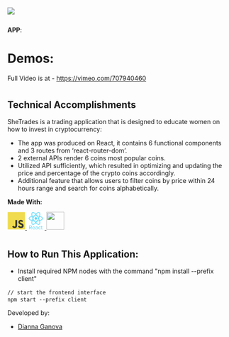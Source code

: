
# <img src='https://i.pinimg.com/originals/2e/1a/14/2e1a14696a25bb037d127c9959db8de7.gif' width='500' mrgin-left='60px'>

**APP**: 

# Demos:

Full Video is at - https://vimeo.com/707940460


#
## Technical Accomplishments

SheTrades is a trading application that is designed to educate women on how to invest in cryptocurrency:
  * The app was produced on React, it contains 6 functional components and 3 routes from ‘react-router-dom’.
   * 2 external APIs render 6 coins most popular coins. 
   * Utilized API sufficiently, which resulted in optimizing and updating the price and percentage of the crypto coins accordingly.
   * Additional feature that allows users to filter coins by price within 24 hours range and search for coins alphabetically.


**Made With:** 

<a href="https://developer.mozilla.org/en-US/docs/Web/JavaScript" target="_blank" rel="noreferrer"> <img src="https://raw.githubusercontent.com/devicons/devicon/master/icons/javascript/javascript-original.svg" alt="javascript" width="40" height="40"/> </a> 
  <a href="https://reactjs.org/" target="_blank" rel="noreferrer"> <img src="https://raw.githubusercontent.com/devicons/devicon/master/icons/react/react-original-wordmark.svg" alt="react" width="40" height="40"/> </a> 
   <a href="https://rubyonrails.org" target="_blank" rel="noreferrer"> <img src="https://www.snmpcenter.com/wp-content/uploads/2016/10/RESTful-API-logo-for-light-bg.png" alt="" width="40" height="40"/> </a> 
  
#

## How to Run This Application:
* Install required NPM nodes with the command "npm install --prefix client"

```
// start the frontend interface
npm start --prefix client 
```

Developed by: 
* [Dianna Ganova](https://github.com/diiiiana99)

